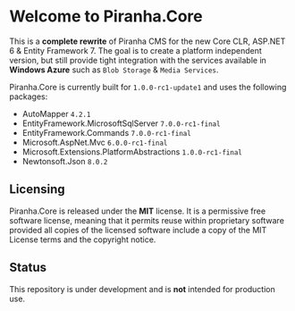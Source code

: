 # Welcome to Piranha.Core

This is a **complete rewrite** of Piranha CMS for the new Core CLR, ASP.NET 6 & Entity Framework 7. The goal is to create a platform independent version, but still provide tight integration with the services available in **Windows Azure** such as `Blob Storage` & `Media Services`.

Piranha.Core is currently built for `1.0.0-rc1-update1` and uses the following packages:

* AutoMapper `4.2.1`
* EntityFramework.MicrosoftSqlServer `7.0.0-rc1-final`
* EntityFramework.Commands `7.0.0-rc1-final`
* Microsoft.AspNet.Mvc `6.0.0-rc1-final`
* Microsoft.Extensions.PlatformAbstractions `1.0.0-rc1-final`
* Newtonsoft.Json `8.0.2`

## Licensing
Piranha.Core is released under the **MIT** license. It is a permissive free software license, meaning that it permits reuse within proprietary software provided all copies of the licensed software include a copy of the MIT License terms and the copyright notice.

## Status
This repository is under development and is **not** intended for production use.
